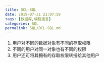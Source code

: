 ```yaml
---
title: DCL-SQL
date: 2019-07-31 21:07:59
tags: [数据库,编程语言]
categories: SQL
permalink: SQL/DCL-SQL.md
---
```


1. 用户对不同的数据对象有不同的存取权限
2. 不同的用户对同一对象也有不同的权限
3. 用户还可将其拥有的存取权限转授给其他用户

<!--more-->